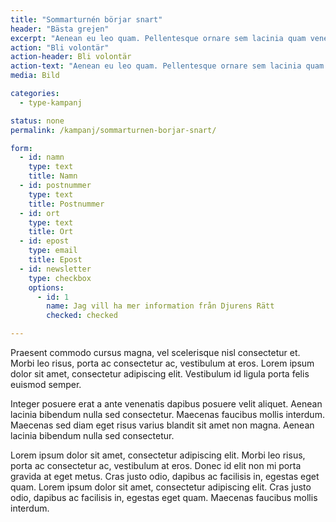 ```yaml
---
title: "Sommarturnén börjar snart"
header: "Bästa grejen"
excerpt: "Aenean eu leo quam. Pellentesque ornare sem lacinia quam venenatis vestibulum."
action: "Bli volontär"
action-header: Bli volontär
action-text: "Aenean eu leo quam. Pellentesque ornare sem lacinia quam venenatis vestibulum."
media: Bild

categories:
  - type-kampanj

status: none
permalink: /kampanj/sommarturnen-borjar-snart/

form:
  - id: namn
    type: text
    title: Namn
  - id: postnummer
    type: text
    title: Postnummer
  - id: ort
    type: text
    title: Ort
  - id: epost
    type: email
    title: Epost
  - id: newsletter
    type: checkbox
    options:
      - id: 1
        name: Jag vill ha mer information från Djurens Rätt
        checked: checked

---
```


Praesent commodo cursus magna, vel scelerisque nisl consectetur et. Morbi leo risus, porta ac consectetur ac, vestibulum at eros. Lorem ipsum dolor sit amet, consectetur adipiscing elit. Vestibulum id ligula porta felis euismod semper.

Integer posuere erat a ante venenatis dapibus posuere velit aliquet. Aenean lacinia bibendum nulla sed consectetur. Maecenas faucibus mollis interdum. Maecenas sed diam eget risus varius blandit sit amet non magna. Aenean lacinia bibendum nulla sed consectetur.

Lorem ipsum dolor sit amet, consectetur adipiscing elit. Morbi leo risus, porta ac consectetur ac, vestibulum at eros. Donec id elit non mi porta gravida at eget metus. Cras justo odio, dapibus ac facilisis in, egestas eget quam. Lorem ipsum dolor sit amet, consectetur adipiscing elit. Cras justo odio, dapibus ac facilisis in, egestas eget quam. Maecenas faucibus mollis interdum.
